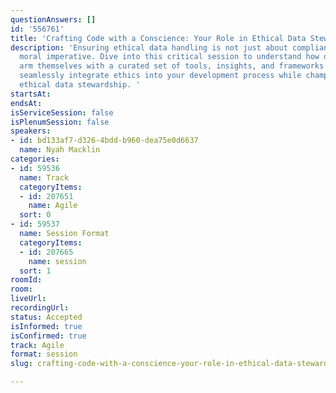 ```yaml
---
questionAnswers: []
id: '556761'
title: 'Crafting Code with a Conscience: Your Role in Ethical Data Stewardship'
description: 'Ensuring ethical data handling is not just about compliance; it’s a
  moral imperative. Dive into this critical session to understand how dev teams can
  arm themselves with a curated set of tools, insights, and frameworks designed to
  seamlessly integrate ethics into your development process while championing & influencing
  ethical data stewardship. '
startsAt: 
endsAt: 
isServiceSession: false
isPlenumSession: false
speakers:
- id: bd133af7-d326-4bdd-b960-dea75e0d6637
  name: Nyah Macklin
categories:
- id: 59536
  name: Track
  categoryItems:
  - id: 207651
    name: Agile
  sort: 0
- id: 59537
  name: Session Format
  categoryItems:
  - id: 207665
    name: session
  sort: 1
roomId: 
room: 
liveUrl: 
recordingUrl: 
status: Accepted
isInformed: true
isConfirmed: true
track: Agile
format: session
slug: crafting-code-with-a-conscience-your-role-in-ethical-data-stewardship

---
```

